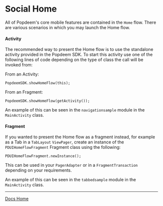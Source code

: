 # Social Home

All of Popdeem's core mobile features are contained in the `Home` flow. There are various scenarios in which you may launch the Home flow.

#### Activity

The recommended way to present the Home flow is to use the standalone activity provided in the Popdeem SDK. To start this activity use one of the following lines of code depending on the type of class the call will be invoked from:

From an Activity:
```
PopdeemSDK.showHomeFlow(this);
```

From an Fragment:
```
PopdeemSDK.showHomeFlow(getActivity());
```

An example of this can be seen in the `navigationsample` module in the `MainActivity` class.

#### Fragment

If you wanted to present the Home flow as a fragment instead, for example as a Tab in a `TabLayout` `ViewPager`, create an instance of the `PDUIHomeFlowFragment` Fragment class using the following:
```
PDUIHomeFlowFragment.newInstance();
```

This can be used in your `PagerAdapter` or in a `FragmentTransaction` depending on your requirements.

An example of this can be seen in the `tabbedsample` module in the `MainActivity` class.

---
[Docs Home](./ "Docs Home")
